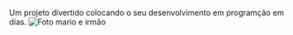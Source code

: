 Um projeto divertido colocando  o seu desenvolvimento em programção em dias.
![Foto mario e irmão](https://github.com/frankao506/Mario-Brothers/assets/148815946/b7de34b2-8e60-4dbd-aff4-672bd584264f)
